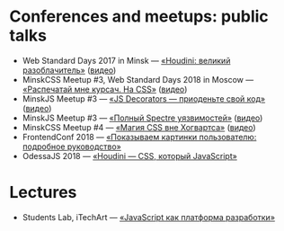 # Conferences and meetups: public talks

* Web Standard Days 2017 in Minsk — [«Houdini: великий разоблачитель»](houdini-magic/) ([видео](https://www.youtube.com/watch?v=4kr5K-nWG3Y))
* MinskCSS Meetup #3, Web Standard Days 2018 in Moscow — [«Распечатай мне курсач. На CSS»](print-with-css/) ([видео](https://www.youtube.com/watch?v=xVPCZFBpjsI))
* MinskJS Meetup #3 — [«JS Decorators — приоденьте свой код»](js-decorators/) ([видео](https://www.youtube.com/watch?v=VfF7GyNItps))
* MinskJS Meetup #3 — [«Полный Spectre уязвимостей»](spectre-panel-discussion/) ([видео](https://www.youtube.com/watch?v=hGzy17Nnc38))
* MinskCSS Meetup #4 — [«Магия CSS вне Хогвартса»](css-magic/) ([видео](https://www.youtube.com/watch?v=Dhd6FSYZoiQ))
* FrontendConf 2018 — [«Показываем картинки пользователю: подробное руководство»](images-delivery/)
* OdessaJS 2018 — [«Houdini — CSS, который JavaScript»](houdini-css/)

# Lectures

* Students Lab, iTechArt — [«JavaScript как платформа разработки»](itechart-js/)
